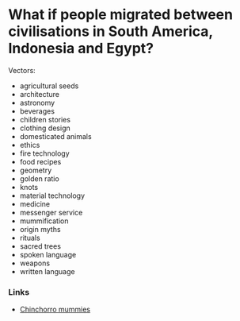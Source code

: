 # What if people migrated between civilisations in South America, Indonesia and Egypt?

Vectors:

- agricultural seeds
- architecture
- astronomy
- beverages
- children stories
- clothing design
- domesticated animals
- ethics
- fire technology
- food recipes
- geometry
- golden ratio
- knots
- material technology
- medicine
- messenger service
- mummification
- origin myths
- rituals
- sacred trees
- spoken language
- weapons
- written language

### Links

- [Chinchorro mummies](https://en.wikipedia.org/wiki/Chinchorro_mummies)
